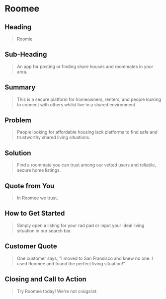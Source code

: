 # Roomee #

## Heading ##
  > Roomie

## Sub-Heading ##
  > An app for posting or finding share houses and roommates in your area.


## Summary ##
  > This is a secure platform for homeowners, renters, and people looking to connect with others whilst live in a shared environment.

## Problem ##
  > People looking for affordable housing lack platforms to find safe and trustworthy shared living situations.

## Solution ##
  > Find a roommate you can trust among our vetted users and reliable, secure home listings.

## Quote from You ##
  > In Roomee we trust.

## How to Get Started ##
  > Simply open a listing for your rad pad or input your ideal living situation in our search bar.

## Customer Quote ##
  > One customer says, "I moved to San Fransisco and knew no one. I used Roomee and found the perfect living situation!"

## Closing and Call to Action ##
  > Try Roomee today! We're not craigslist.
